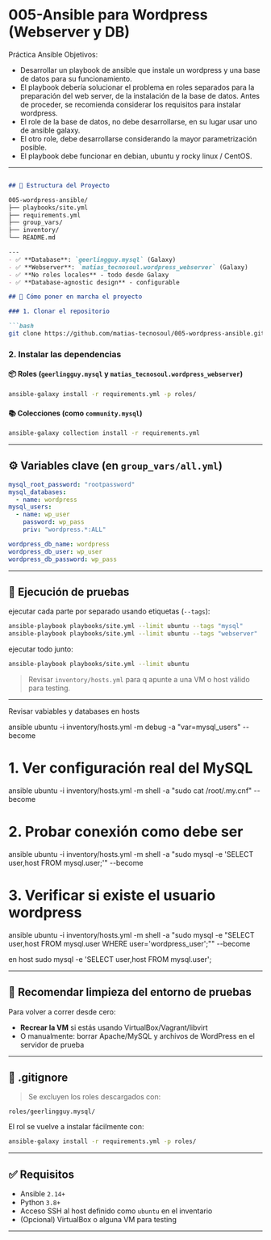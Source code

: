 # 005-Ansible para Wordpress (Webserver y DB)
Práctica Ansible
Objetivos:
- Desarrollar un playbook de ansible que instale un wordpress y una base de datos para su funcionamiento. 
- El playbook debería solucionar el problema en roles separados para la preparación del web server, de la instalación de la base de datos. Antes de proceder, se recomienda considerar los requisitos para instalar wordpress. 
- El role de la base de datos, no debe desarrollarse, en su lugar usar uno de ansible galaxy. 
- El otro role, debe desarrollarse considerando la mayor parametrización posible. 
- El playbook debe funcionar en debian, ubuntu y rocky linux / CentOS.

---
```markdown

## 📁 Estructura del Proyecto

005-wordpress-ansible/
├── playbooks/site.yml              
├── requirements.yml                 
├── group_vars/
├── inventory/
└── README.md                       

---
- ✅ **Database**: `geerlingguy.mysql` (Galaxy)
- ✅ **Webserver**: `matias_tecnosoul.wordpress_webserver` (Galaxy)
- ✅ **No roles locales** - todo desde Galaxy
- ✅ **Database-agnostic design** - configurable

## 🚀 Cómo poner en marcha el proyecto

### 1. Clonar el repositorio

```bash
git clone https://github.com/matias-tecnosoul/005-wordpress-ansible.git
````

### 2. Instalar las dependencias

#### 📦 Roles (`geerlingguy.mysql` y `matias_tecnosoul.wordpress_webserver`)

```bash
ansible-galaxy install -r requirements.yml -p roles/
```

#### 📚 Colecciones (como `community.mysql`)

```bash
ansible-galaxy collection install -r requirements.yml
```


---

## ⚙️ Variables clave (en `group_vars/all.yml`)

```yaml
mysql_root_password: "rootpassword"
mysql_databases:
  - name: wordpress
mysql_users:
  - name: wp_user
    password: wp_pass
    priv: "wordpress.*:ALL"

wordpress_db_name: wordpress
wordpress_db_user: wp_user
wordpress_db_password: wp_pass
```

---

## 🧪 Ejecución de pruebas

ejecutar cada parte por separado usando etiquetas (`--tags`):

```bash
ansible-playbook playbooks/site.yml --limit ubuntu --tags "mysql"
ansible-playbook playbooks/site.yml --limit ubuntu --tags "webserver"
```

ejecutar todo junto:

```bash
ansible-playbook playbooks/site.yml --limit ubuntu
```

> Revisar `inventory/hosts.yml` para q apunte a una VM o host válido para testing.

---
Revisar vabiables y databases en hosts

ansible ubuntu -i inventory/hosts.yml -m debug -a "var=mysql_users" --become
# 1. Ver configuración real del MySQL
ansible ubuntu -i inventory/hosts.yml -m shell -a "sudo cat /root/.my.cnf" --become

# 2. Probar conexión como debe ser
ansible ubuntu -i inventory/hosts.yml -m shell -a "sudo mysql -e 'SELECT user,host FROM mysql.user;'" --become

# 3. Verificar si existe el usuario wordpress
ansible ubuntu -i inventory/hosts.yml -m shell -a "sudo mysql -e \"SELECT user,host FROM mysql.user WHERE user='wordpress_user';\"" --become


en host
sudo mysql -e 'SELECT user,host FROM mysql.user';

---

## 🧹 Recomendar limpieza del entorno de pruebas

Para volver a correr desde cero:

* **Recrear la VM** si estás usando VirtualBox/Vagrant/libvirt
* O manualmente: borrar Apache/MySQL y archivos de WordPress en el servidor de prueba

---

## 📄 .gitignore

> Se excluyen los roles descargados con:

```
roles/geerlingguy.mysql/
```
El rol se vuelve a instalar fácilmente con:

```bash
ansible-galaxy install -r requirements.yml -p roles/
```

---

## ✅ Requisitos

* Ansible `2.14+`
* Python `3.8+`
* Acceso SSH al host definido como `ubuntu` en el inventario
* (Opcional) VirtualBox o alguna VM para testing

---
